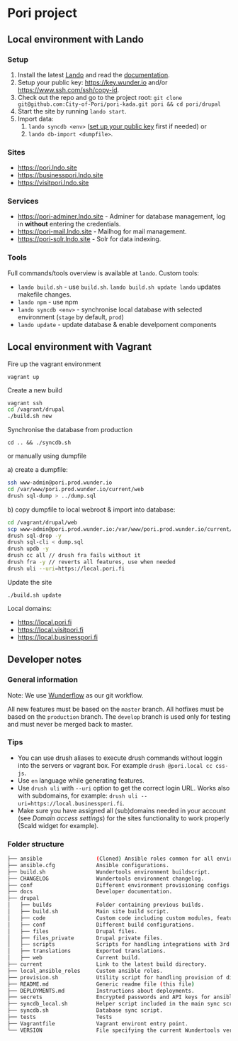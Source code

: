 # Pori project

## Local environment with Lando

### Setup

1. Install the latest [Lando](https://docs.lando.dev/basics/installation.html) and read the [documentation](https://docs.lando.dev/).
2. Setup your public key: <https://key.wunder.io> and/or <https://www.ssh.com/ssh/copy-id>.
3. Check out the repo and go to the project root: `git clone git@github.com:City-of-Pori/pori-kada.git pori && cd pori/drupal`
4. Start the site by running `lando start`.
5. Import data:
   1. `lando syncdb <env>` ([set up your public key](https://key.wunder.io) first if needed) or
   2. `lando db-import <dumpfile>`.

### Sites

- <https://pori.lndo.site>
- <https://businesspori.lndo.site>
- <https://visitpori.lndo.site>

### Services

- <https://pori-adminer.lndo.site> - Adminer for database management, log in **without** entering the credentials.
- <https://pori-mail.lndo.site> - Mailhog for mail management.
- <https://pori-solr.lndo.site> - Solr for data indexing.

### Tools

Full commands/tools overview is available at `lando`. Custom tools:

- `lando build.sh` - use `build.sh`. `lando build.sh update lando` updates makefile changes.
- `lando npm` - use npm
- `lando syncdb <env>` - synchronise local database with selected environment (`stage` by default, `prod`)
- `lando update` - update database & enable develpoment components

## Local environment with Vagrant

Fire up the vagrant environment

`vagrant up`

Create a new build

```sh
vagrant ssh
cd /vagrant/drupal
./build.sh new
```

Synchronise the database from production

`cd .. && ./syncdb.sh`

or manually using dumpfile

a) create a dumpfile:

```sh
ssh www-admin@pori.prod.wunder.io
cd /var/www/pori.prod.wunder.io/current/web
drush sql-dump > ../dump.sql
```

b) copy dumpfile to local webroot & import into database:

```sh
cd /vagrant/drupal/web
scp www-admin@pori.prod.wunder.io:/var/www/pori.prod.wunder.io/current/dump.sql dump.sql
drush sql-drop -y
drush sql-cli < dump.sql
drush updb -y
drush cc all // drush fra fails without it
drush fra -y // reverts all features, use when needed
drush uli --uri=https://local.pori.fi
```

Update the site

`./build.sh update`

Local domains:

- <https://local.pori.fi>
- <https://local.visitpori.fi>
- <https://local.businesspori.fi>

## Developer notes

### General information

Note: We use [Wunderflow](http://wunderflow.wunder.io/) as our git workflow.

All new features must be based on the `master` branch.
All hotfixes must be based on the `production` branch.
The `develop` branch is used only for testing and must never be merged back to master.

### Tips

- You can use drush aliases to execute drush commands without loggin into the servers or vagrant box. For example `drush @pori.local cc css-js`.
- Use `en` language while generating features.
- Use `drush uli` with `--uri` option to get the correct login URL. Works also with subdomains, for example: `drush uli --uri=https://local.businesspori.fi`.
- Make sure you have assigned all (sub)domains needed in your account (see _Domain access settings_) for the sites functionality to work properly (Scald widget for example).

### Folder structure

```sh
├── ansible                 (Cloned) Ansible roles common for all environments.
├── ansible.cfg             Ansible configurations.
├── build.sh                Wundertools environment buildscript.
├── CHANGELOG               Wundertools environment changelog.
├── conf                    Different environment provisioning configs.
├── docs                    Developer documentation.
├── drupal  
│   ├── builds              Folder containing previous builds.
│   ├── build.sh            Main site build script.
│   ├── code                Custom code including custom modules, features and themes.
│   ├── conf                Different build configurations.
│   ├── files               Drupal files.
│   ├── files_private       Drupal private files.
│   ├── scripts             Scripts for handling integrations with 3rd party systems.
│   ├── translations        Exported translations.
│   ├── web                 Current build.
├── current                 Link to the latest build directory.
├── local_ansible_roles     Custom ansible roles.
├── provision.sh            Utility script for handling provision of different enviroments.
├── README.md               Generic readme file (this file)
├── DEPLOYMENTS.md          Instructions about deployments.  
├── secrets                 Encrypted passwords and API keys for ansible playbooks.  
├── syncdb_local.sh         Helper script included in the main sync script.
├── syncdb.sh               Database sync script.
├── tests                   Tests
├── Vagrantfile             Vagrant environt entry point.
└── VERSION                 File specifying the current Wundertools version in use.
```

